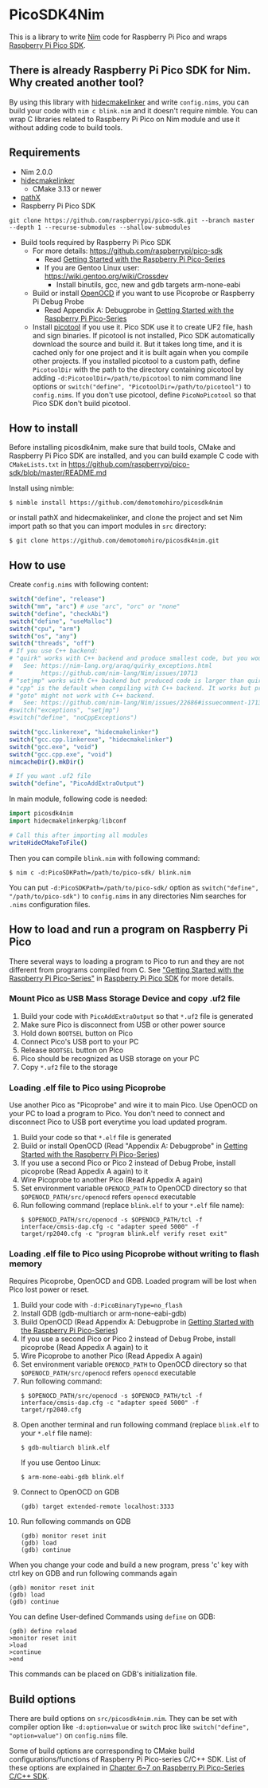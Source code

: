 # PicoSDK4Nim
This is a library to write [Nim](https://nim-lang.org) code for Raspberry Pi Pico and wraps [Raspberry Pi Pico SDK](https://github.com/raspberrypi/pico-sdk).


## There is already Raspberry Pi Pico SDK for Nim. Why created another tool?
By using this library with [hidecmakelinker](https://github.com/demotomohiro/hidecmakelinker) and write `config.nims`, you can build your code with `nim c blink.nim` and it doesn't require nimble.
You can wrap C libraries related to Raspberry Pi Pico on Nim module and use it without adding code to build tools.


## Requirements
- Nim 2.0.0
- [hidecmakelinker](https://github.com/demotomohiro/hidecmakelinker)
    - CMake 3.13 or newer
- [pathX](https://github.com/demotomohiro/pathX)
- Raspberry Pi Pico SDK
```console
git clone https://github.com/raspberrypi/pico-sdk.git --branch master --depth 1 --recurse-submodules --shallow-submodules
```
- Build tools required by Raspberry Pi Pico SDK
    - For more details: https://github.com/raspberrypi/pico-sdk
        - Read [Getting Started with the Raspberry Pi Pico-Series](https://rptl.io/pico-get-started)
        - If you are Gentoo Linux user: https://wiki.gentoo.org/wiki/Crossdev
          - Install binutils, gcc, new and gdb targets arm-none-eabi
    - Build or install [OpenOCD](https://github.com/raspberrypi/openocd) if you want to use Picoprobe or Raspberry Pi Debug Probe
        - Read Appendix A: Debugprobe in [Getting Started with the Raspberry Pi Pico-Series](https://rptl.io/pico-get-started)
    - Install [picotool](https://github.com/raspberrypi/picotool) if you use it.
      Pico SDK use it to create UF2 file, hash and sign binaries.
      If picotool is not installed, Pico SDK automatically download the source and build it.
      But it takes long time, and it is cached only for one project and it is built again when you compile other projects.
      If you installed picotool to a custom path, define `PicotoolDir` with the path to the directory containing picotool by adding `-d:PicotoolDir=/path/to/picotool` to nim command line options or `switch("define", "PicotoolDir=/path/to/picotool")` to `config.nims`.
      If you don't use picotool, define `PicoNoPicotool` so that Pico SDK don't build picotool.


## How to install
Before installing picosdk4nim, make sure that build tools, CMake and Raspberry Pi Pico SDK are installed, and you can build example C code with `CMakeLists.txt` in https://github.com/raspberrypi/pico-sdk/blob/master/README.md


Install using nimble:
```console
$ nimble install https://github.com/demotomohiro/picosdk4nim
```
or install pathX and hidecmakelinker, and clone the project and set Nim import path so that you can import modules in `src` directory:
```console
$ git clone https://github.com/demotomohiro/picosdk4nim.git
```


## How to use
Create `config.nims` with following content:
```nim
switch("define", "release")
switch("mm", "arc") # use "arc", "orc" or "none"
switch("define", "checkAbi")
switch("define", "useMalloc")
switch("cpu", "arm")
switch("os", "any")
switch("threads", "off")
# If you use C++ backend:
# "quirk" works with C++ backend and produce smallest code, but you would better to learn how it works.
#   See: https://nim-lang.org/araq/quirky_exceptions.html
#        https://github.com/nim-lang/Nim/issues/10713
# "setjmp" works with C++ backend but produced code is larger than quirk. It needs `switch("define", "noCppExceptions")`.
# "cpp" is the default when compiling with C++ backend. It works but produces largest code. You might need to use this when using C++ libraries that throw C++ exceptions.
# "goto" might not work with C++ backend.
#   See: https://github.com/nim-lang/Nim/issues/22686#issuecomment-1713374179
#switch("exceptions", "setjmp")
#switch("define", "noCppExceptions")

switch("gcc.linkerexe", "hidecmakelinker")
switch("gcc.cpp.linkerexe", "hidecmakelinker")
switch("gcc.exe", "void")
switch("gcc.cpp.exe", "void")
nimcacheDir().mkDir()

# If you want .uf2 file
switch("define", "PicoAddExtraOutput")
```

In main module, following code is needed:
```nim
import picosdk4nim
import hidecmakelinkerpkg/libconf

# Call this after importing all modules
writeHideCMakeToFile()
```

Then you can compile `blink.nim` with following command:
```console
$ nim c -d:PicoSDKPath=/path/to/pico-sdk/ blink.nim
```
You can put `-d:PicoSDKPath=/path/to/pico-sdk/` option as `switch("define", "/path/to/pico-sdk")` to `config.nims` in any directories Nim searches for `.nims` configuration files.


## How to load and run a program on Raspberry Pi Pico
There several ways to loading a program to Pico to run and they are not different from programs compiled from C.
See ["Getting Started with the Raspberry Pi Pico-Series"](https://rptl.io/pico-get-started) in [Raspberry Pi Pico SDK](https://github.com/raspberrypi/pico-sdk) for more details.
### Mount Pico as USB Mass Storage Device and copy .uf2 file
1. Build your code with `PicoAddExtraOutput` so that `*.uf2` file is generated
1. Make sure Pico is disconnect from USB or other power source
1. Hold down `BOOTSEL` button on Pico
1. Connect Pico's USB port to your PC
1. Release `BOOTSEL` button on Pico
1. Pico should be recognized as USB storage on your PC
1. Copy `*.uf2` file to the storage

### Loading .elf file to Pico using Picoprobe
Use another Pico as "Picoprobe" and wire it to main Pico.
Use OpenOCD on your PC to load a program to Pico.
You don't need to connect and disconnect Pico to USB port everytime you load updated program.
1. Build your code so that `*.elf` file is generated
1. Build or install OpenOCD (Read "Appendix A: Debugprobe" in [Getting Started with the Raspberry Pi Pico-Series](https://rptl.io/pico-get-started))
1. If you use a second Pico or Pico 2 instead of Debug Probe, install picoprobe (Read Appedix A again) to it
1. Wire Picoprobe to another Pico (Read Appedix A again)
1. Set environment variable `OPENOCD_PATH` to OpenOCD directory so that `$OPENOCD_PATH/src/openocd` refers `openocd` executable
1. Run following command (replace `blink.elf` to your `*.elf` file name):
   ```console
   $ $OPENOCD_PATH/src/openocd -s $OPENOCD_PATH/tcl -f interface/cmsis-dap.cfg -c "adapter speed 5000" -f target/rp2040.cfg -c "program blink.elf verify reset exit"
   ```

### Loading .elf file to Pico using Picoprobe without writing to flash memory
Requires Picoprobe, OpenOCD and GDB.
Loaded program will be lost when Pico lost power or reset.
1. Build your code with `-d:PicoBinaryType=no_flash`
1. Install GDB (gdb-multiarch or arm-none-eabi-gdb)
1. Build OpenOCD (Read Appendix A: Debugprobe in [Getting Started with the Raspberry Pi Pico-Series](https://rptl.io/pico-get-started))
1. If you use a second Pico or Pico 2 instead of Debug Probe, install picoprobe (Read Appedix A again) to it
1. Wire Picoprobe to another Pico (Read Appedix A again)
1. Set environment variable `OPENOCD_PATH` to OpenOCD directory so that `$OPENOCD_PATH/src/openocd` refers `openocd` executable
1. Run following command:
   ```console
   $ $OPENOCD_PATH/src/openocd -s $OPENOCD_PATH/tcl -f interface/cmsis-dap.cfg -c "adapter speed 5000" -f target/rp2040.cfg
   ```
1. Open another terminal and run following command (replace `blink.elf` to your `*.elf` file name):
   ```console
   $ gdb-multiarch blink.elf
   ```
   If you use Gentoo Linux:
   ```console
   $ arm-none-eabi-gdb blink.elf
   ```
1. Connect to OpenOCD on GDB
   ```console
   (gdb) target extended-remote localhost:3333
   ```
1. Run following commands on GDB
   ```console
   (gdb) monitor reset init
   (gdb) load
   (gdb) continue
   ```

When you change your code and build a new program, press 'c' key with ctrl key on GDB and run following commands again
```console
(gdb) monitor reset init
(gdb) load
(gdb) continue
```

You can define User-defined Commands using `define` on GDB:
```console
(gdb) define reload
>monitor reset init
>load
>continue
>end
```
This commands can be placed on GDB's initialization file.


## Build options
There are build options on `src/picosdk4nim.nim`. They can be set with compiler option like `-d:option=value` or `switch` proc like `switch("define", "option=value")` on `config.nims` file.

Some of build options are corresponding to CMake build configurations/functions of Raspberry Pi Pico-series C/C++ SDK.
List of these options are explained in [Chapter 6~7 on Raspberry Pi Pico-Series C/C++ SDK](https://rptl.io/pico-c-sdk).
